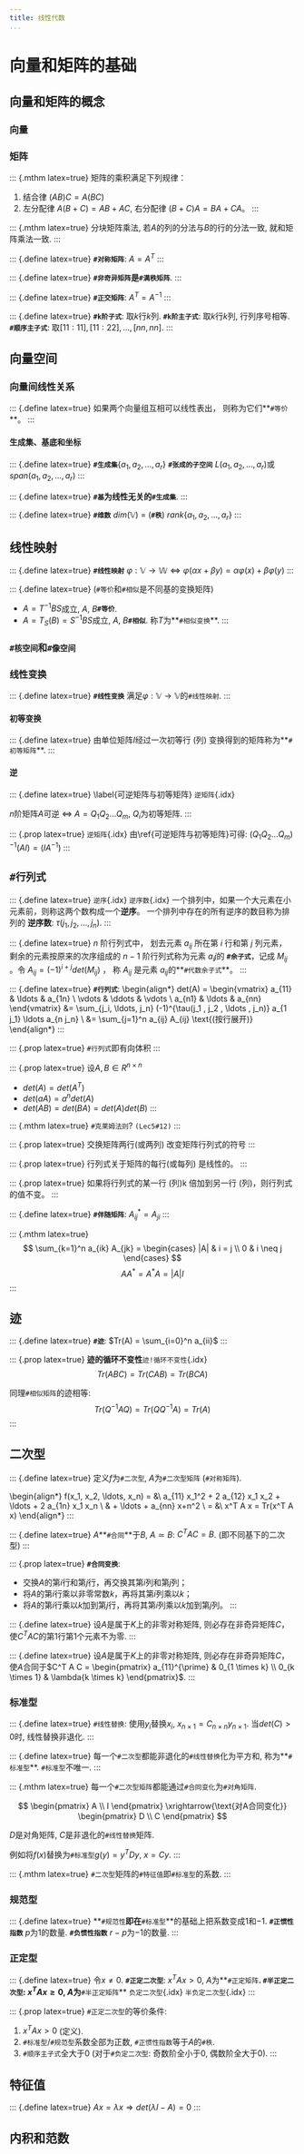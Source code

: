 ```yaml
---
title: 线性代数
...
```


# 向量和矩阵的基础

## 向量和矩阵的概念

<!-- Lec2 -->

### 向量

<!-- Lec2 -->

### 矩阵

<!-- Lec2 -->

::: {.mthm latex=true}
矩阵的乘积满足下列规律：

1. 结合律 $(AB)C = A(BC)$
1. 左分配律 $A(B + C) = AB + AC$, 右分配律 $(B + C)A = BA + CA$。
:::

::: {.mthm latex=true}
分块矩阵乘法, 若$A$的列的分法与$B$的行的分法一致, 就和矩阵乘法一致.
:::

::: {.define latex=true}
**`#对称矩阵`**: $A = A^T$
:::

::: {.define latex=true}
**`#非奇异矩阵`**是**`#满秩矩阵`**.
:::

::: {.define latex=true}
**`#正交矩阵`**: $A^T = A^{-1}$
:::

::: {.define latex=true}
**`#k阶子式`**: 取$k$行$k$列. 
**`#k阶主子式`**: 取$k$行$k$列, 行列序号相等. 
**`#顺序主子式`**: 取$[11:11], [11:22], \ldots, [nn,nn]$.
:::

## 向量空间

<!-- Lec3 -->

### 向量间线性关系

::: {.define latex=true}
如果两个向量组互相可以线性表出， 则称为它们**`#等价`**。
:::

#### 生成集、基底和坐标

::: {.define latex=true}
**`#生成集`**$\{a_1, a_2, \ldots, a_r\}$
**`#张成的子空间`**
$L(a_1, a_2, \ldots, a_r)$或$span(a_1,a_2,...,a_r)$
:::

::: {.define latex=true}
**`#基`**为线性无关的**`#生成集`**.
:::

::: {.define latex=true}
**`#维数`** $dim(\mathbb{V})$
$=$ (**`#秩`**) $rank\{a_1 , a_2 , \ldots , a_r\}$
:::

## 线性映射

<!-- Lec4 -->

::: {.define latex=true}
**`#线性映射`**
$\varphi: \mathbb{V} \rightarrow \mathbb{W}
\Leftrightarrow
\varphi(\alpha x + \beta y) = \alpha \varphi(x) + \beta \varphi(y)$
:::

::: {.define latex=true}
(`#等价`和`#相似`是不同基的变换矩阵)

* $A = T^{-1} B S$成立, $A$, $B$**`#等价`**.
* $A = T_S(B) = S^{-1} B S$成立, $A$, $B$**`#相似`**.
  称$T$为**`#相似变换`**.
:::

### `#核空间`和`#像空间`

### 线性变换

::: {.define latex=true}
**`#线性变换`**
满足$\varphi: \mathbb{V} \rightarrow \mathbb{V}$的`#线性映射`.
:::

#### 初等变换

::: {.define latex=true}
由单位矩阵$I$经过一次初等行 (列) 变换得到的矩阵称为**`#初等矩阵`**.
:::

#### 逆

::: {.define latex=true}
\label{可逆矩阵与初等矩阵}
`逆矩阵`{.idx}

$n$阶矩阵$A$可逆 $\Leftrightarrow$
$A = Q_1 Q_2 \ldots Q_m$,
$Q_i$为初等矩阵.
:::

::: {.prop latex=true}
`逆矩阵`{.idx}
由\ref{可逆矩阵与初等矩阵}可得: $(Q_1 Q_2 \ldots Q_m)^{-1} (A I) = (I A^{-1})$
:::

## `#行列式`

<!-- Lec5 -->
<!-- P67 -->

::: {.define latex=true}
`逆序`{.idx} `逆序数`{.idx}
一个排列中，如果一个大元素在小
元素前，则称这两个数构成一个**逆序**。
一个排列中存在的所有逆序的数目称为排列的
**逆序数**: $\tau(j_1 , j_2 , \ldots , j_n)$.
:::

::: {.define latex=true}
$n$ 阶行列式中，
划去元素 $a_{ij}$ 所在第 $i$ 行和第 $j$ 列元素，
剩余的元素按原来的次序组成的
$n − 1$ 阶行列式称为元素 $a_ij$的
**`#余子式`**，记成 $M_{ij}$ 。令 $A_{ij} = (−1)^{i+j} det(M_{ij})$ ，
称 $A_{ij}$ 是元素 $a_{ij}$的**`#代数余子式`**。
:::

::: {.define latex=true}
**`#行列式`**:
\begin{align*}
det(A) = 
\begin{vmatrix}
a_{11} & \ldots & a_{1n} \\
\vdots & \ddots & \vdots \\
a_{n1} & \ldots & a_{nn}
\end{vmatrix}
&=
\sum_{j_i, \ldots, j_n}
(-1)^{\tau(j_1 , j_2 , \ldots , j_n)} a_{1 j_1} \ldots a_{n j_n} \\
&=
\sum_{j=1}^n a_{ij} A_{ij} \text{(按行展开)}
\end{align*}
:::

::: {.prop latex=true}
`#行列式`即有向体积
:::

::: {.prop latex=true}
设$A, B \in R^{n \times n}$

* $det(A) = det(A^T)$
* $det(aA) = a^n det(A)$
* $det(AB) = det(BA) = det(A) det(B)$
:::

::: {.mthm latex=true}
`#克莱姆法则`? `(Lec5#12)`
:::

::: {.prop latex=true}
交换矩阵两行(或两列) 改变矩阵行列式的符号
:::

::: {.prop latex=true}
行列式关于矩阵的每行(或每列) 是线性的。
:::

::: {.prop latex=true}
如果将行列式的某一行 (列)k 倍加到另一行 (列)，则行列式的值不变。
:::

::: {.define latex=true}
**`#伴随矩阵`**: $A^{*}_{ij} = A_{ji}$
:::

::: {.mthm latex=true}
$$
\sum_{k=1}^n a_{ik} A_{jk} =
\begin{cases}
|A| & i = j \\
0 & i \neq j
\end{cases}
$$
$$
AA^* = A^*A = |A|I
$$
:::

## 迹

<!-- Lec5 -->

::: {.define latex=true}
**`#迹`**: $Tr(A) = \sum_{i=0}^n a_{ii}$
:::

::: {.prop latex=true}
**迹的循环不变性**`迹!循环不变性`{.idx}
$$Tr(ABC) = Tr(CAB) = Tr(BCA)$$

同理`#相似矩阵`的迹相等:
$$Tr(Q^{−1} AQ) = Tr(QQ^{−1} A) = Tr(A)$$
:::

## 二次型

<!-- Lec5 -->

::: {.define latex=true}
定义$f$为`#二次型`, $A$为`#二次型矩阵` (`#对称矩阵`).

\begin{align*}
f(x_1, x_2, \ldots, x_n) =
&\ a_{11} x_1^2 + 2 a_{12} x_1 x_2 + \ldots + 2 a_{1n} x_1 x_n \\
&  + \ldots + a_{nn} x+n^2 \\
= &\ x^T A x = Tr(x^T A x)
\end{align*}
:::

::: {.define latex=true}
$A$**`#合同`**于$B$, $A \simeq B$: $C^T A C = B$.
(即不同基下的二次型)
:::

::: {.prop latex=true}
**`#合同变换`**:

* 交换$A$的第$i$行和第$j$行，再交换其第$i$列和第$j$列；
* 将$A$的第$i$行乘以非零常数$k$，再将其第$i$列乘以$k$；
* 将$A$的第$i$行乘以$k$加到第$j$行，再将其第$i$列乘以$k$加到第$j$列。
:::

::: {.define latex=true}
设$A$是属于$K$上的非零对称矩阵,
则必存在非奇异矩阵$C$，使$C^T A C$的第$1$行第$1$个元素不为零.
:::

::: {.define latex=true}
设$A$是属于$K$上的非零对称矩阵,
则必存在非奇异矩阵$C$，使$A$合同于$C^T A C = \begin{pmatrix}
a_{11}^{\prime} & 0_{1 \times k} \\
0_{k \times 1} & \lambda{k \times k}
\end{pmatrix}$.
:::

### 标准型

::: {.define latex=true}
`#线性替换`: 使用$y_i$替换$x_i$, $x_{n \times 1} = C_{n \times n} y_{n \times 1}$.
当$det(C) > 0$时, 线性替换非退化.
:::

::: {.define latex=true}
每一个`#二次型`都能非退化的`#线性替换`化为平方和, 称为**`#标准型`**.
`#标准型`不唯一.
:::

::: {.mthm latex=true}
每一个`#二次型矩阵`都能通过`#合同变化`为`#对角矩阵`.

$$
\begin{pmatrix} A \\ I \end{pmatrix}
\xrightarrow{\text{对A合同变化}}
\begin{pmatrix} D \\ C \end{pmatrix}
$$

$D$是对角矩阵, $C$是非退化的`#线性替换`矩阵.

例如将$f(x)$替换为`#标准型`$g(y) = y^T D y$, $x = Cy$.
:::

::: {.mthm latex=true}
`#二次型`矩阵的`#特征值`即`#标准型`的系数.
:::

### 规范型

::: {.define latex=true}
**`#规范性`**即在**`#标准型`**的基础上把系数变成$1$和$-1$.
**`#正惯性指数`** $p$为$1$的数量.
**`#负惯性指数`** $r-p$为$-1$的数量.
:::

### 正定型

::: {.define latex=true}
令$x \neq 0$.
**`#正定二次型`**: $x^T A x > 0$, $A$为**`#正定矩阵`**.
**`#半正定二次型`**: $x^T A x \ge 0$, $A$为**`#半正定矩阵`**
`负定二次型`{.idx} `半负定二次型`{.idx}
:::

::: {.prop latex=true}
`#正定二次型`的等价条件:

1. $x^T A x > 0$ (定义).
2. `#标准型`/`#规范型`系数全部为正数, `#正惯性指数`等于$A$的`#秩`.
3. `#顺序主子式`全大于$0$ (对于`#负定二次型`: 奇数阶全小于0, 偶数阶全大于0).
:::

## 特征值

<!-- Lec5 -->

::: {.define latex=true}
$Ax = \lambda x \Rightarrow det(\lambda I - A) = 0$
:::

## 内积和范数

<!-- Lec6 -->